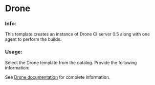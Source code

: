 # Drone

### Info:

This template creates an instance of Drone CI server 0.5 along with one agent to perform the builds.

### Usage:

Select the Drone template from the catalog. Provide the following information:


See [Drone documentation](http://readme.drone.io/) for complete information.